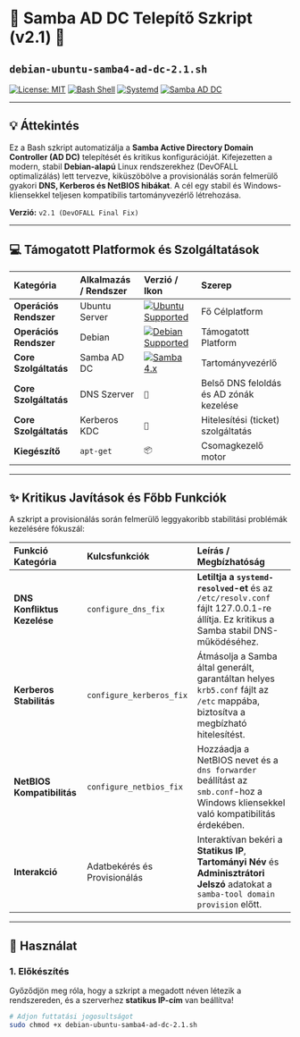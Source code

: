 # 🚀 Samba AD DC Telepítő Szkript (v2.1) 💾

## `debian-ubuntu-samba4-ad-dc-2.1.sh`

[![License: MIT](https://img.shields.io/badge/License-MIT-yellow.svg)](https://opensource.org/licenses/MIT)
[![Bash Shell](https://img.shields.io/badge/Shell-Bash-blue)](https://www.gnu.org/software/bash/)
[![Systemd](https://img.shields.io/badge/Init-systemd-darkred)](https://systemd.io/)
[![Samba AD DC](https://img.shields.io/badge/Samba%204.x-AD%20DC-0077D4?logo=samba&logoColor=white)](https://www.samba.org/)

---

## 💡 Áttekintés

Ez a Bash szkript automatizálja a **Samba Active Directory Domain Controller (AD DC)** telepítését és kritikus konfigurációját. Kifejezetten a modern, stabil **Debian-alapú** Linux rendszerekhez (DevOFALL optimalizálás) lett tervezve, kiküszöbölve a provisionálás során felmerülő gyakori **DNS, Kerberos és NetBIOS hibákat**. A cél egy stabil és Windows-kliensekkel teljesen kompatibilis tartományvezérlő létrehozása.

**Verzió:** `v2.1 (DevOFALL Final Fix)`

---

## 💻 Támogatott Platformok és Szolgáltatások

| Kategória | Alkalmazás / Rendszer | Verzió / Ikon | Szerep |
| :--- | :--- | :--- | :--- |
| **Operációs Rendszer** | Ubuntu Server | [![Ubuntu Supported](https://img.shields.io/badge/Ubuntu-22.04%20LTS-E95420?logo=ubuntu&logoColor=white)](https://ubuntu.com/) | Fő Célplatform |
| **Operációs Rendszer** | Debian | [![Debian Supported](https://img.shields.io/badge/Debian-12%20&#124;%2013-A80030?logo=debian&logoColor=white)](https://www.debian.org/) | Támogatott Platform |
| **Core Szolgáltatás** | Samba AD DC | [![Samba 4.x](https://img.shields.io/badge/Samba-4.x%20AD%20DC-0077D4?logo=samba&logoColor=white)](https://www.samba.org/) | Tartományvezérlő |
| **Core Szolgáltatás** | DNS Szerver | `📡` | Belső DNS feloldás és AD zónák kezelése |
| **Core Szolgáltatás** | Kerberos KDC | `🔑` | Hitelesítési (ticket) szolgáltatás |
| **Kiegészítő** | `apt-get` | `📦` | Csomagkezelő motor |

---

## ✨ Kritikus Javítások és Főbb Funkciók

A szkript a provisionálás során felmerülő leggyakoribb stabilitási problémák kezelésére fókuszál:

| Funkció Kategória | Kulcsfunkciók | Leírás / Megbízhatóság |
| :--- | :--- | :--- |
| **DNS Konfliktus Kezelése** | `configure_dns_fix` | **Letiltja a `systemd-resolved`-et** és az `/etc/resolv.conf` fájlt 127.0.0.1-re állítja. Ez kritikus a Samba stabil DNS-működéséhez. |
| **Kerberos Stabilitás** | `configure_kerberos_fix` | Átmásolja a Samba által generált, garantáltan helyes `krb5.conf` fájlt az `/etc` mappába, biztosítva a megbízható hitelesítést. |
| **NetBIOS Kompatibilitás** | `configure_netbios_fix` | Hozzáadja a NetBIOS nevet és a `dns forwarder` beállítást az `smb.conf`-hoz a Windows kliensekkel való kompatibilitás érdekében. |
| **Interakció** | Adatbekérés és Provisionálás | Interaktívan bekéri a **Statikus IP**, **Tartományi Név** és **Adminisztrátori Jelszó** adatokat a `samba-tool domain provision` előtt. |

---

## 🚀 Használat

### 1. Előkészítés

Győződjön meg róla, hogy a szkript a megadott néven létezik a rendszereden, és a szerverhez **statikus IP-cím** van beállítva!

```bash
# Adjon futtatási jogosultságot
sudo chmod +x debian-ubuntu-samba4-ad-dc-2.1.sh
